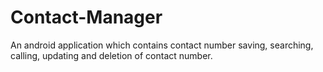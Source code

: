 # Contact-Manager
An android application which contains contact number saving, searching, calling, updating and deletion of contact number.
